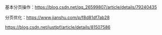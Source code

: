 基本分页操作：https://blog.csdn.net/qq_26599807/article/details/79240435



分页优化：https://www.jianshu.com/p/f8d81df7ab28

https://blog.csdn.net/justlpf/article/details/81507586






